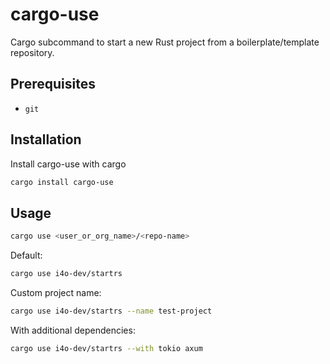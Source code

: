 
# cargo-use

Cargo subcommand to start a new Rust project from a boilerplate/template repository.


## Prerequisites

- `git`
## Installation

Install cargo-use with cargo

```bash
cargo install cargo-use
```
    
## Usage

```bash
cargo use <user_or_org_name>/<repo-name>
```

Default:
```bash
cargo use i4o-dev/startrs
```

Custom project name:
```bash
cargo use i4o-dev/startrs --name test-project
```

With additional dependencies:
```bash
cargo use i4o-dev/startrs --with tokio axum
```
